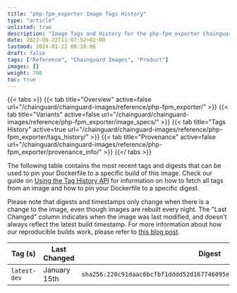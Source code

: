 ```yaml
---
title: "php-fpm_exporter Image Tags History"
type: "article"
unlisted: true
description: "Image Tags and History for the php-fpm_exporter Chainguard Image"
date: 2023-06-22T11:07:52+02:00
lastmod: 2024-01-22 00:18:06
draft: false
tags: ["Reference", "Chainguard Images", "Product"]
images: []
weight: 700
toc: true
---
```


{{< tabs >}}
{{< tab title="Overview" active=false url="/chainguard/chainguard-images/reference/php-fpm_exporter/" >}}
{{< tab title="Variants" active=false url="/chainguard/chainguard-images/reference/php-fpm_exporter/image_specs/" >}}
{{< tab title="Tags History" active=true url="/chainguard/chainguard-images/reference/php-fpm_exporter/tags_history/" >}}
{{< tab title="Provenance" active=false url="/chainguard/chainguard-images/reference/php-fpm_exporter/provenance_info/" >}}
{{</ tabs >}}

The following table contains the most recent tags and digests that can be used to pin your Dockerfile to a specific build of this image. Check our guide on [Using the Tag History API](/chainguard/chainguard-images/using-the-tag-history-api/) for information on how to fetch all tags from an image and how to pin your Dockerfile to a specific digest.

Please note that digests and timestamps only change when there is a change to the image, even though images are rebuilt every night. The "Last Changed" column indicates when the image was last modified, and doesn't always reflect the latest build timestamp. For more information about how our reproducible builds work, please refer to [this blog post](https://www.chainguard.dev/unchained/reproducing-chainguards-reproducible-image-builds).

| Tag (s)       | Last Changed | Digest                                                                    |
|---------------|--------------|---------------------------------------------------------------------------|
|  `latest-dev` | January 15th | `sha256:220c91daac6bcfbf1dddd52d167746095e3bf8df3940a357cae41becab2f2db5` |

